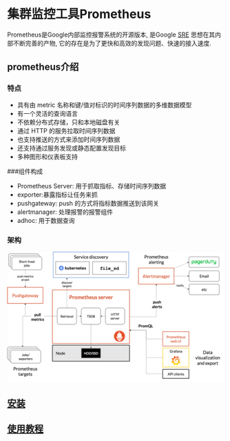 # 集群监控工具Prometheus

Prometheus是Google内部监控报警系统的开源版本, 是Google [SRE](https://baike.baidu.com/item/SRE/1141123?fr=aladdin)
思想在其内部不断完善的产物, 它的存在是为了更快和高效的发现问题、快速的接入速度.

## prometheus介绍

### 特点
- 具有由 metric 名称和键/值对标识的时间序列数据的多维数据模型
- 有一个灵活的查询语言
- 不依赖分布式存储，只和本地磁盘有关
- 通过 HTTP 的服务拉取时间序列数据
- 也支持推送的方式来添加时间序列数据
- 还支持通过服务发现或静态配置发现目标
- 多种图形和仪表板支持

###组件构成
- Prometheus Server: 用于抓取指标、存储时间序列数据
- exporter:暴露指标让任务来抓
- pushgateway: push 的方式将指标数据推送到该网关
- alertmanager: 处理报警的报警组件
- adhoc: 用于数据查询

### 架构
![](../../../../doc/picture/k8s/prometheus/prometheus-architecture.png)


## [安装](prometheus%20build.md)

## [使用教程](prometheus%20use.md)